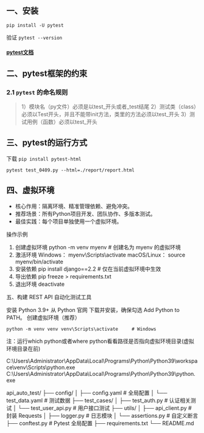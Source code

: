 ## 一、安装

`pip install -U pytest`

验证 `pytest --version`

#### [**pytest文档**](https://docs.pytest.org/en/latest/contents.html)

## 二、pytest框架的约束

### 2.1  `pytest` 的命名规则

> 1）模块名（py文件）必须是以test_开头或者_test结尾
> 2）测试类（class）必须以Test开头，并且不能带init方法，类里的方法必须以test_开头
> 3）测试用例（函数）必须以test_开头

## 三、pytest的运行方式

下载 `pip install pytest-html`

`pytest test_0409.py --html=./report/report.html` 

## 四、虚拟环境

* 核心作用：隔离环境、精准管理依赖、避免冲突。
* 推荐场景：所有Python项目开发、团队协作、多版本测试。
* 最佳实践：每个项目单独使用一个虚拟环境。

操作示例
1. 创建虚拟环境
python -m venv myenv  # 创建名为 myenv 的虚拟环境
2. 激活环境
Windows：
myenv\Scripts\activate
macOS/Linux：
source myenv/bin/activate
3. 安装依赖
pip install django==2.2  # 仅在当前虚拟环境中生效
4. 导出依赖
pip freeze > requirements.txt
5. 退出环境
deactivate

五、构建 REST API 自动化测试工具

安装 Python 3.9+
从 Python 官网 下载并安装，确保勾选 Add Python to PATH。
创建虚拟环境（推荐）

`python -m venv venv
venv\Scripts\activate     # Windows`

注：运行which python或者where python看看路径是否指向虚拟环境目录(虚拟环境目录在前)

C:\Users\Administrator\AppData\Local\Programs\Python\Python39\workspace\venv\Scripts\python.exe
C:\Users\Administrator\AppData\Local\Programs\Python\Python39\python.exe

api_auto_test/
├── config/
│   ├── config.yaml       # 全局配置
│   └── test_data.yaml    # 测试数据
├── test_cases/
│   ├── test_auth.py      # 认证相关测试
│   └── test_user_api.py  # 用户接口测试
├── utils/
│   ├── api_client.py     # 封装 Requests
│   ├── logger.py         # 日志模块
│   └── assertions.py     # 自定义断言
├── conftest.py           # Pytest 全局配置
├── requirements.txt
└── README.md